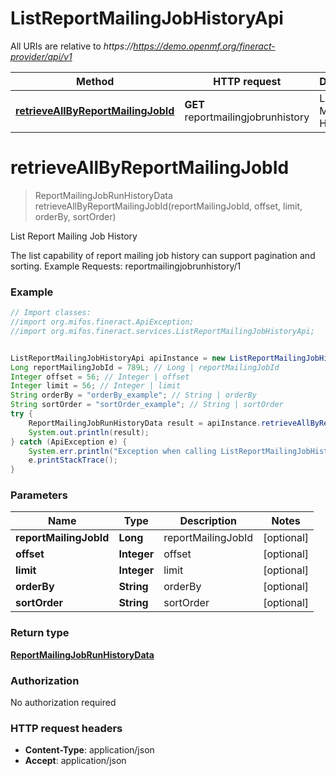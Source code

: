 # ListReportMailingJobHistoryApi

All URIs are relative to *https://https://demo.openmf.org/fineract-provider/api/v1*

Method | HTTP request | Description
------------- | ------------- | -------------
[**retrieveAllByReportMailingJobId**](ListReportMailingJobHistoryApi.md#retrieveAllByReportMailingJobId) | **GET** reportmailingjobrunhistory | List Report Mailing Job History


<a name="retrieveAllByReportMailingJobId"></a>
# **retrieveAllByReportMailingJobId**
> ReportMailingJobRunHistoryData retrieveAllByReportMailingJobId(reportMailingJobId, offset, limit, orderBy, sortOrder)

List Report Mailing Job History

The list capability of report mailing job history can support pagination and sorting.  Example Requests:  reportmailingjobrunhistory/1

### Example
```java
// Import classes:
//import org.mifos.fineract.ApiException;
//import org.mifos.fineract.services.ListReportMailingJobHistoryApi;


ListReportMailingJobHistoryApi apiInstance = new ListReportMailingJobHistoryApi();
Long reportMailingJobId = 789L; // Long | reportMailingJobId
Integer offset = 56; // Integer | offset
Integer limit = 56; // Integer | limit
String orderBy = "orderBy_example"; // String | orderBy
String sortOrder = "sortOrder_example"; // String | sortOrder
try {
    ReportMailingJobRunHistoryData result = apiInstance.retrieveAllByReportMailingJobId(reportMailingJobId, offset, limit, orderBy, sortOrder);
    System.out.println(result);
} catch (ApiException e) {
    System.err.println("Exception when calling ListReportMailingJobHistoryApi#retrieveAllByReportMailingJobId");
    e.printStackTrace();
}
```

### Parameters

Name | Type | Description  | Notes
------------- | ------------- | ------------- | -------------
 **reportMailingJobId** | **Long**| reportMailingJobId | [optional]
 **offset** | **Integer**| offset | [optional]
 **limit** | **Integer**| limit | [optional]
 **orderBy** | **String**| orderBy | [optional]
 **sortOrder** | **String**| sortOrder | [optional]

### Return type

[**ReportMailingJobRunHistoryData**](ReportMailingJobRunHistoryData.md)

### Authorization

No authorization required

### HTTP request headers

 - **Content-Type**: application/json
 - **Accept**: application/json

